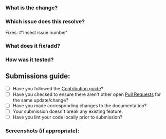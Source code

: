 ### What is the change?

### Which issue does this resolve?
Fixes: #'Insest issue number'


### What does it fix/add?


### How was it tested?


## Submissions guide:
- [ ] Have you followed the [Contribution guide](https://github.com/Neilblaze/Anyxz/blob/master/CONTRIBUTING.md)?
- [ ] Have you checked to ensure there aren't other open [Pull Requests](https://github.com/Neilblaze/Anyxz/pulls) for the same update/change?
- [ ] Have you made corresponding changes to the documentation?
- [ ] Your submission doesn't break any existing feature.
- [ ] Have you lint your code locally prior to submission?

### Screenshots (if appropriate):
